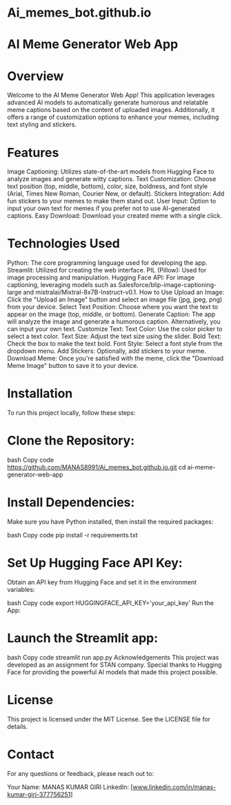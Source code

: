 # Ai_memes_bot.github.io

# AI Meme Generator Web App

# Overview
Welcome to the AI Meme Generator Web App! This application leverages advanced AI models to automatically generate humorous and relatable meme captions based on the content of uploaded images. Additionally, it offers a range of customization options to enhance your memes, including text styling and stickers.

# Features
Image Captioning: Utilizes state-of-the-art models from Hugging Face to analyze images and generate witty captions.
Text Customization: Choose text position (top, middle, bottom), color, size, boldness, and font style (Arial, Times New Roman, Courier New, or default).
Stickers Integration: Add fun stickers to your memes to make them stand out.
User Input: Option to input your own text for memes if you prefer not to use AI-generated captions.
Easy Download: Download your created meme with a single click.
# Technologies Used
Python: The core programming language used for developing the app.
Streamlit: Utilized for creating the web interface.
PIL (Pillow): Used for image processing and manipulation.
Hugging Face API: For image captioning, leveraging models such as Salesforce/blip-image-captioning-large and mistralai/Mixtral-8x7B-Instruct-v0.1.
How to Use
Upload an Image: Click the "Upload an Image" button and select an image file (jpg, jpeg, png) from your device.
Select Text Position: Choose where you want the text to appear on the image (top, middle, or bottom).
Generate Caption: The app will analyze the image and generate a humorous caption. Alternatively, you can input your own text.
Customize Text:
Text Color: Use the color picker to select a text color.
Text Size: Adjust the text size using the slider.
Bold Text: Check the box to make the text bold.
Font Style: Select a font style from the dropdown menu.
Add Stickers: Optionally, add stickers to your meme.
Download Meme: Once you're satisfied with the meme, click the "Download Meme Image" button to save it to your device.
# Installation
To run this project locally, follow these steps:

# Clone the Repository:

bash
Copy code
https://github.com/MANAS8991/Ai_memes_bot.github.io.git
cd ai-meme-generator-web-app
# Install Dependencies:
Make sure you have Python installed, then install the required packages:

bash
Copy code
pip install -r requirements.txt
# Set Up Hugging Face API Key:
Obtain an API key from Hugging Face and set it in the environment variables:

bash
Copy code
export HUGGINGFACE_API_KEY='your_api_key'
Run the App:
# Launch the Streamlit app:

bash
Copy code
streamlit run app.py
Acknowledgements
This project was developed as an assignment for STAN company. Special thanks to Hugging Face for providing the powerful AI models that made this project possible.

# License
This project is licensed under the MIT License. See the LICENSE file for details.

# Contact
For any questions or feedback, please reach out to:

Your Name: MANAS KUMAR GIRI
LinkedIn: [www.linkedin.com/in/manas-kumar-giri-377756251]
